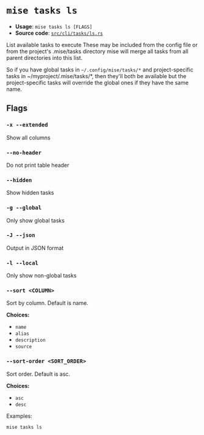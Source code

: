 # `mise tasks ls`

- **Usage**: `mise tasks ls [FLAGS]`
- **Source code**: [`src/cli/tasks/ls.rs`](https://github.com/jdx/mise/blob/main/src/cli/tasks/ls.rs)

List available tasks to execute
These may be included from the config file or from the project's .mise/tasks directory
mise will merge all tasks from all parent directories into this list.

So if you have global tasks in `~/.config/mise/tasks/*` and project-specific tasks in
~/myproject/.mise/tasks/*, then they'll both be available but the project-specific
tasks will override the global ones if they have the same name.

## Flags

### `-x --extended`

Show all columns

### `--no-header`

Do not print table header

### `--hidden`

Show hidden tasks

### `-g --global`

Only show global tasks

### `-J --json`

Output in JSON format

### `-l --local`

Only show non-global tasks

### `--sort <COLUMN>`

Sort by column. Default is name.

**Choices:**

- `name`
- `alias`
- `description`
- `source`

### `--sort-order <SORT_ORDER>`

Sort order. Default is asc.

**Choices:**

- `asc`
- `desc`

Examples:

```
mise tasks ls
```
